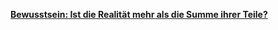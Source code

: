 [**Bewusstsein: Ist die Realität mehr als die Summe ihrer Teile?**](http://www.spektrum.de/news/emergente-kausalitaet-die-realitaet-ist-mehr-als-die-summe-ihrer-teile/1534295)